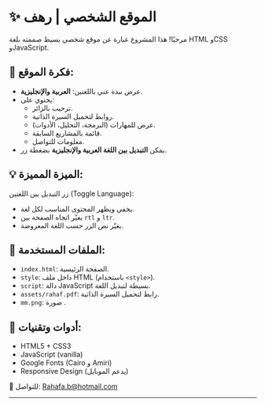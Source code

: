 # ✨ الموقع الشخصي | رهف

مرحبًا! هذا المشروع عبارة عن موقع شخصي بسيط  صممته بلغة HTML وCSS وJavaScript.

## 🎯 فكرة الموقع:

- عرض نبذة عني باللغتين: **العربية والإنجليزية**.
- يحتوي على:
  - ترحيب بالزائر.
  - روابط لتحميل السيرة الذاتية.
  - عرض للمهارات (البرمجة، التحليل، الأدوات).
  - قائمة بالمشاريع السابقة.
  - معلومات للتواصل.
- يمكن **التبديل بين اللغة العربية والإنجليزية** بضغطة زر.

## 💡 الميزة المميزة:
زر التبديل بين اللغتين (Toggle Language):
- يخفي ويظهر المحتوى المناسب لكل لغة.
- يغيّر اتجاه الصفحة بين `rtl` و `ltr`.
- يغيّر نص الزر حسب اللغة المعروضة.

## 📁 الملفات المستخدمة:
- `index.html`: الصفحة الرئيسية.
- `style`: داخل ملف HTML (باستخدام `<style>`).
- `script`: دالة JavaScript بسيطة لتبديل اللغة.
- `assets/rahaf.pdf`: رابط لتحميل السيرة الذاتية.
- `mm.png`:   صورة .

## 📌 أدوات وتقنيات:
- HTML5 + CSS3
- JavaScript (vanilla)
- Google Fonts (Cairo و Amiri)
- Responsive Design (يدعم الموبايل)


📧 للتواصل: Rahafa.b@hotmail.com

---


